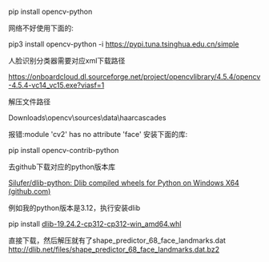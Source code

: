pip install opencv-python

网络不好使用下面的:

pip3 install opencv-python -i https://pypi.tuna.tsinghua.edu.cn/simple

人脸识别分类器需要对应xml下载路径

https://onboardcloud.dl.sourceforge.net/project/opencvlibrary/4.5.4/opencv-4.5.4-vc14_vc15.exe?viasf=1

解压文件路径

Downloads\opencv\sources\data\haarcascades

报错:module 'cv2' has no attribute 'face' 安装下面的库:

pip install opencv-contrib-python


去github下载对应的python版本库

[Silufer/dlib-python: Dlib compiled wheels for Python on Windows X64 (github.com)](https://github.com/Silufer/dlib-python)

例如我的python版本是3.12，执行安装dlib

pip install  [dlib-19.24.2-cp312-cp312-win_amd64.whl](https://github.com/Silufer/dlib-python/blob/main/dlib-19.24.2-cp312-cp312-win_amd64.whl "dlib-19.24.2-cp312-cp312-win_amd64.whl")

直接下载，然后解压就有了shape_predictor_68_face_landmarks.dat
http://dlib.net/files/shape_predictor_68_face_landmarks.dat.bz2
